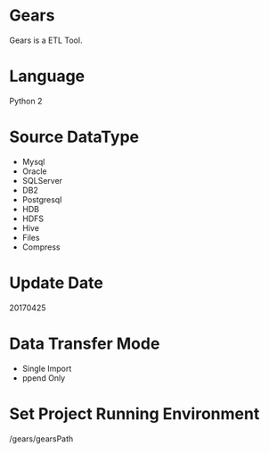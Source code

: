 # Gears
Gears is a ETL Tool.

# Language
Python 2

# Source DataType
* Mysql
* Oracle
* SQLServer
* DB2
* Postgresql
* HDB
* HDFS
* Hive
* Files
* Compress

# Update Date
20170425

# Data Transfer Mode
* Single Import
* ppend Only

# Set Project Running Environment
/gears/gearsPath




